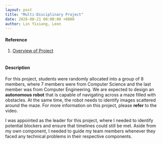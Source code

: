 ```yaml
---
layout: post
title: "Multi-Disciplinary Project"
date: 2020-08-21 00:00:00 +0800
author: Lin Yixiang, Leon
---
```


#### Reference
1. [Overview of Project](https://www.youtube.com/watch?v=wrS_hG-c0ME)
<br/><br/>

#### Description
For this project, students were randomly allocated into a group of 8 members,
where 7 members were from Computer Science and the last member was from Computer
Engineering. We are expected to design an **autonomous robot** that is capable
of navigating across a maze filled with obstacles. At the same time, the robot
needs to identify images scattered around the maze. For more information on this
project, please **refer** to the video.

I was appointed as the leader for this project, where I needed to identify potential blockers 
and ensure that timelines could still be met. Aside from my own component, I needed 
to guide my team members whenever they faced any technical problems in their respective 
components.
